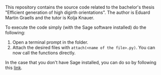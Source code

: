 This repository contains the source code related to the bachelor's thesis "Efficient generation of high digirth orientations".
The author is Eduard Martin Graells and the tutor is Kolja Knauer.

To execute the code simply (with the Sage software installed) do the following:
1. Open a terminal prompt in the folder.
2. Attach the desired files with `attach(<name of the file>.py)`.
You can now call the functions directly.

In the case that you don't have Sage installed, you can do so by following this [link](https://doc.sagemath.org/html/en/installation/index.html).